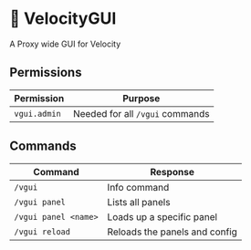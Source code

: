 # 📑 VelocityGUI
A Proxy wide GUI for Velocity

## Permissions
| Permission | Purpose |
|--|--|
| `vgui.admin` | Needed for all `/vgui` commands |

## Commands
| Command | Response |
|--|--|
| `/vgui` | Info command |
| `/vgui panel` | Lists all panels |
| `/vgui panel <name>` | Loads up a specific panel |
| `/vgui reload` | Reloads the panels and config